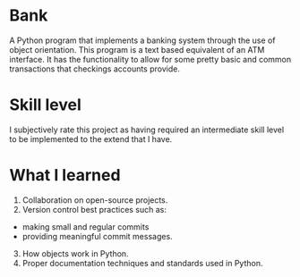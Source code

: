 # Bank
A Python program that implements a banking system through the use of object orientation.
This program is a text based equivalent of an ATM interface. It has the functionality to allow for some pretty basic and common transactions that checkings accounts provide.

# Skill level
I subjectively rate this project as having required an intermediate skill level to be implemented to the extend that I have.

# What I learned
1. Collaboration on open-source projects.
2. Version control best practices such as:
 - making small and regular commits
 - providing meaningful commit messages.
3. How objects work in Python.
4. Proper documentation techniques and standards used in Python.
